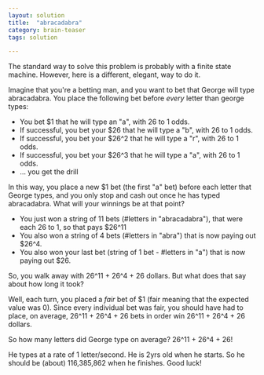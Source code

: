 ```yaml
---
layout: solution
title:  "abracadabra"
category: brain-teaser
tags: solution

---
```


The standard way to solve this problem is probably with a finite state machine.  However, here is a different, elegant, way to do it.

Imagine that you're a betting man, and you want to bet that George will type abracadabra.  You place the following bet before *every* letter than george types:

- You bet $1 that he will type an "a", with 26 to 1 odds.
- If successful, you bet your $26 that he will type a "b", with 26 to 1 odds.
- If successful, you bet your $26^2 that he will type a "r", with 26 to 1 odds.
- If successful, you bet your $26^3 that he will type a "a", with 26 to 1 odds.
- ... you get the drill

In this way, you place a new $1 bet (the first "a" bet) before each letter that George types, and you only stop and cash out once he has typed abracadabra.  What will your winnings be at that point?

- You just won a string of 11 bets (#letters in "abracadabra"), that were each 26 to 1, so that pays $26^11
- You also won a string of 4 bets (#letters in "abra") that is now paying out $26^4.
- You also won your last bet (string of 1 bet - #letters in "a") that is now paying out $26.

So, you walk away with 26^11 + 26^4 + 26 dollars.  But what does that say about how long it took?

Well, each turn, you placed a *fair* bet of $1 (fair meaning that the expected value was 0).  Since every individual bet was fair, you should have had to place, on average, 26^11 + 26^4 + 26 bets in order win 26^11 + 26^4 + 26 dollars.

So how many letters did George type on average? 26^11 + 26^4 + 26!

He types at a rate of 1 letter/second.  He is 2yrs old when he starts.  So he should be (about) 116,385,862 when he finishes.  Good luck!
